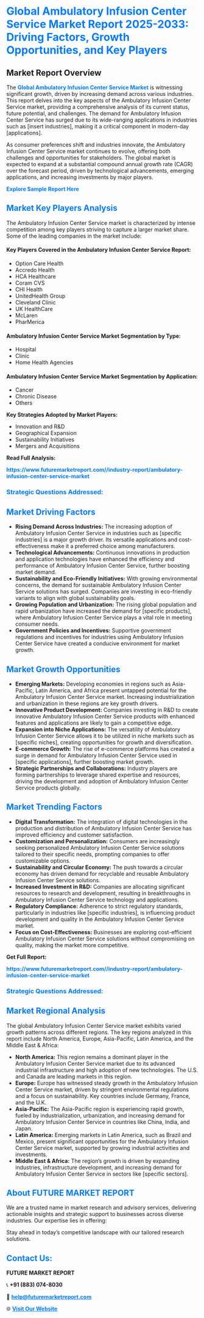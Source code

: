 <h1 style="color: #007BFF;">Global Ambulatory Infusion Center Service Market Report 2025-2033: Driving Factors, Growth Opportunities, and Key Players</h1>

<section id="overview">
<h2>Market Report Overview</h2>
<p>The <a href="https://www.futuremarketreport.com//industry-report/ambulatory-infusion-center-service-market" style="color: #007BFF; text-decoration: none;"><strong>Global Ambulatory Infusion Center Service Market</strong></a> is witnessing significant growth, driven by increasing demand across various industries. This report delves into the key aspects of the Ambulatory Infusion Center Service market, providing a comprehensive analysis of its current status, future potential, and challenges. The demand for Ambulatory Infusion Center Service has surged due to its wide-ranging applications in industries such as [insert industries], making it a critical component in modern-day [applications].</p>
<p>As consumer preferences shift and industries innovate, the Ambulatory Infusion Center Service market continues to evolve, offering both challenges and opportunities for stakeholders. The global market is expected to expand at a substantial compound annual growth rate (CAGR) over the forecast period, driven by technological advancements, emerging applications, and increasing investments by major players.</p>
</section>

<section id="overview">
<p><a href="https://www.futuremarketreport.com//request-sample/reportId=79415" style="color: #007BFF; text-decoration: none;"><strong>Explore Sample Report Here</strong></a></p>
</section>

<section id="key-players">
<h2 style="color: #007BFF;">Market Key Players Analysis</h2>
<p>The Ambulatory Infusion Center Service market is characterized by intense competition among key players striving to capture a larger market share. Some of the leading companies in the market include:</p>
<h4>Key Players Covered in the Ambulatory Infusion Center Service Report:</h4>
<ul><li>Option Care Health</li><li>Accredo Health</li><li>HCA Healthcare</li><li>Coram CVS</li><li>CHI Health</li><li>UnitedHealth Group</li><li>Cleveland Clinic</li><li>UK HealthCare</li><li>McLaren</li><li>PharMerica</li></ul>
<h4>Ambulatory Infusion Center Service Market Segmentation by Type:</h4>
<ul><li>Hospital</li><li>Clinic</li><li>Home Health Agencies</li></ul>

<h4>Ambulatory Infusion Center Service Market Segmentation by Application:</h4>
<ul><li>Cancer</li><li>Chronic Disease</li><li>Others</li></ul>
<p><strong>Key Strategies Adopted by Market Players:</strong></p>
<ul>
<li>Innovation and R&D</li>
<li>Geographical Expansion</li>
<li>Sustainability Initiatives</li>
<li>Mergers and Acquisitions</li>
</ul>
</section>

<section>
<p><strong>Read Full Analysis: </strong></p><a href="https://www.futuremarketreport.com//industry-report/ambulatory-infusion-center-service-market" style="color: #007BFF; text-decoration: none;"><strong>https://www.futuremarketreport.com//industry-report/ambulatory-infusion-center-service-market</strong></a>
<h3 style="color: #007BFF;">Strategic Questions Addressed:</h3>
</section>

<section id="driving-factors">
<h2 style="color: #007BFF;">Market Driving Factors</h2>
<ul>
<li><strong>Rising Demand Across Industries:</strong> The increasing adoption of Ambulatory Infusion Center Service in industries such as [specific industries] is a major growth driver. Its versatile applications and cost-effectiveness make it a preferred choice among manufacturers.</li>
<li><strong>Technological Advancements:</strong> Continuous innovations in production and application technologies have enhanced the efficiency and performance of Ambulatory Infusion Center Service, further boosting market demand.</li>
<li><strong>Sustainability and Eco-Friendly Initiatives:</strong> With growing environmental concerns, the demand for sustainable Ambulatory Infusion Center Service solutions has surged. Companies are investing in eco-friendly variants to align with global sustainability goals.</li>
<li><strong>Growing Population and Urbanization:</strong> The rising global population and rapid urbanization have increased the demand for [specific products], where Ambulatory Infusion Center Service plays a vital role in meeting consumer needs.</li>
<li><strong>Government Policies and Incentives:</strong> Supportive government regulations and incentives for industries using Ambulatory Infusion Center Service have created a conducive environment for market growth.</li>
</ul>
</section>

<section id="growth-opportunities">
<h2 style="color: #007BFF;">Market Growth Opportunities</h2>
<ul>
<li><strong>Emerging Markets:</strong> Developing economies in regions such as Asia-Pacific, Latin America, and Africa present untapped potential for the Ambulatory Infusion Center Service market. Increasing industrialization and urbanization in these regions are key growth drivers.</li>
<li><strong>Innovative Product Development:</strong> Companies investing in R&D to create innovative Ambulatory Infusion Center Service products with enhanced features and applications are likely to gain a competitive edge.</li>
<li><strong>Expansion into Niche Applications:</strong> The versatility of Ambulatory Infusion Center Service allows it to be utilized in niche markets such as [specific niches], creating opportunities for growth and diversification.</li>
<li><strong>E-commerce Growth:</strong> The rise of e-commerce platforms has created a surge in demand for Ambulatory Infusion Center Service used in [specific applications], further boosting market growth.</li>
<li><strong>Strategic Partnerships and Collaborations:</strong> Industry players are forming partnerships to leverage shared expertise and resources, driving the development and adoption of Ambulatory Infusion Center Service products globally.</li>
</ul>
</section>

<section id="trending-factors">
<h2 style="color: #007BFF;">Market Trending Factors</h2>
<ul>
<li><strong>Digital Transformation:</strong> The integration of digital technologies in the production and distribution of Ambulatory Infusion Center Service has improved efficiency and customer satisfaction.</li>
<li><strong>Customization and Personalization:</strong> Consumers are increasingly seeking personalized Ambulatory Infusion Center Service solutions tailored to their specific needs, prompting companies to offer customizable options.</li>
<li><strong>Sustainability and Circular Economy:</strong> The push towards a circular economy has driven demand for recyclable and reusable Ambulatory Infusion Center Service solutions.</li>
<li><strong>Increased Investment in R&D:</strong> Companies are allocating significant resources to research and development, resulting in breakthroughs in Ambulatory Infusion Center Service technology and applications.</li>
<li><strong>Regulatory Compliance:</strong> Adherence to strict regulatory standards, particularly in industries like [specific industries], is influencing product development and quality in the Ambulatory Infusion Center Service market.</li>
<li><strong>Focus on Cost-Effectiveness:</strong> Businesses are exploring cost-efficient Ambulatory Infusion Center Service solutions without compromising on quality, making the market more competitive.</li>
</ul>
</section>

<section>
<p><strong>Get Full Report: </strong></p><a href="https://www.futuremarketreport.com//industry-report/ambulatory-infusion-center-service-market" style="color: #007BFF; text-decoration: none;"><strong>https://www.futuremarketreport.com//industry-report/ambulatory-infusion-center-service-market</strong></a>
<h3 style="color: #007BFF;">Strategic Questions Addressed:</h3>
</section>


<section id="regional-analysis">
<h2 style="color: #007BFF;">Market Regional Analysis</h2>
<p>The global Ambulatory Infusion Center Service market exhibits varied growth patterns across different regions. The key regions analyzed in this report include North America, Europe, Asia-Pacific, Latin America, and the Middle East & Africa:</p>
<ul>
<li><strong>North America:</strong> This region remains a dominant player in the Ambulatory Infusion Center Service market due to its advanced industrial infrastructure and high adoption of new technologies. The U.S. and Canada are leading markets in this region.</li>
<li><strong>Europe:</strong> Europe has witnessed steady growth in the Ambulatory Infusion Center Service market, driven by stringent environmental regulations and a focus on sustainability. Key countries include Germany, France, and the U.K.</li>
<li><strong>Asia-Pacific:</strong> The Asia-Pacific region is experiencing rapid growth, fueled by industrialization, urbanization, and increasing demand for Ambulatory Infusion Center Service in countries like China, India, and Japan.</li>
<li><strong>Latin America:</strong> Emerging markets in Latin America, such as Brazil and Mexico, present significant opportunities for the Ambulatory Infusion Center Service market, supported by growing industrial activities and investments.</li>
<li><strong>Middle East & Africa:</strong> The region’s growth is driven by expanding industries, infrastructure development, and increasing demand for Ambulatory Infusion Center Service in sectors like [specific sectors].</li>
</ul>
</section>

<footer>
<h2 style="color: #007BFF;">About FUTURE MARKET REPORT</h2>
<p>We are a trusted name in market research and advisory services, delivering actionable insights and strategic support to businesses across diverse industries. Our expertise lies in offering:</p>

<p>Stay ahead in today’s competitive landscape with our tailored research solutions.</p>

<h2 style="color: #007BFF;">Contact Us:</h2>
<p><strong>FUTURE MARKET REPORT</strong></p>
<p>📞 <strong>+91 (883) 074-8030</strong></p>
<p>📧 <strong><a href="mailto:help@futuremarketreport.com" style="color: #007BFF;">help@futuremarketreport.com</a></strong></p>
<p>🌐 <strong><a href="https://www.futuremarketreport.com/" style="color: #007BFF;">Visit Our Website</a></strong></p>
</footer>